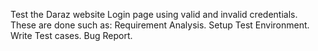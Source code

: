 Test the Daraz website Login page using valid and invalid credentials.
These are done such as:
Requirement Analysis.
Setup Test Environment.
Write Test cases.
Bug Report.

